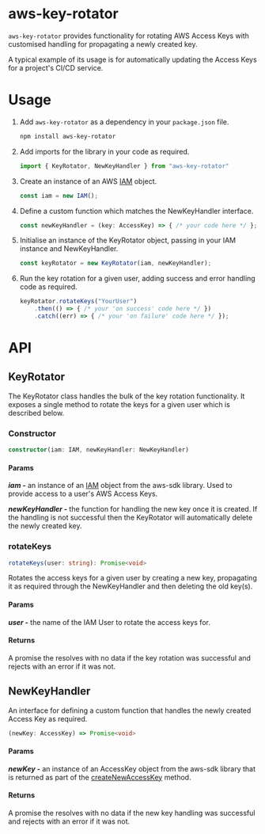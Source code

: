 # aws-key-rotator
`aws-key-rotator` provides functionality for rotating AWS Access Keys with customised handling for propagating a newly created key.

A typical example of its usage is for automatically updating the Access Keys for a project's CI/CD service.

# Usage
1. Add `aws-key-rotator` as a dependency in your `package.json` file.
    ```bash
    npm install aws-key-rotator
    ```
2. Add imports for the library in your code as required.
    ```typescript
    import { KeyRotator, NewKeyHandler } from "aws-key-rotator"
    ```
3. Create an instance of an AWS [IAM](https://docs.aws.amazon.com/AWSJavaScriptSDK/latest/AWS/IAM.html) object.
   ```typescript
   const iam = new IAM();
   ```
4. Define a custom function which matches the NewKeyHandler interface.
   ```typescript
   const newKeyHandler = (key: AccessKey) => { /* your code here */ };
   ```
5. Initialise an instance of the KeyRotator object, passing in your IAM instance and NewKeyHandler.
    ```typescript
    const keyRotator = new KeyRotator(iam, newKeyHandler);
    ```
6. Run the key rotation for a given user, adding success and error handling code as required.
    ```typescript
    keyRotator.rotateKeys("YourUser")
        .then(() => { /* your 'on success' code here */ })
        .catch((err) => { /* your 'on failure' code here */ });
    ```

# API

## KeyRotator
The KeyRotator class handles the bulk of the key rotation functionality. It exposes a single method to rotate the keys for a given user which is described below.

### Constructor
```typescript
constructor(iam: IAM, newKeyHandler: NewKeyHandler)
```
#### Params
***iam -*** an instance of an [IAM](https://docs.aws.amazon.com/AWSJavaScriptSDK/latest/AWS/IAM.html) object from the aws-sdk library. Used to provide access to a user's AWS Access Keys.

***newKeyHandler -*** the function for handling the new key once it is created. If the handling is not successful then the KeyRotator will automatically delete the newly created key.

### rotateKeys
```typescript
rotateKeys(user: string): Promise<void>
```
Rotates the access keys for a given user by creating a new key, propagating it as required through the NewKeyHandler and then deleting the old key(s).

#### Params
***user -*** the name of the IAM User to rotate the access keys for.

#### Returns
A promise the resolves with no data if the key rotation was successful and rejects with an error if it was not.


## NewKeyHandler
An interface for defining a custom function that handles the newly created Access Key as required.
```typescript
(newKey: AccessKey) => Promise<void>
```
#### Params
***newKey -*** an instance of an AccessKey object from the aws-sdk library that is returned as part of the [createNewAccessKey](https://docs.aws.amazon.com/AWSJavaScriptSDK/latest/AWS/IAM.html#createAccessKey-property) method.

#### Returns
A promise the resolves with no data if the new key handling was successful and rejects with an error if it was not.